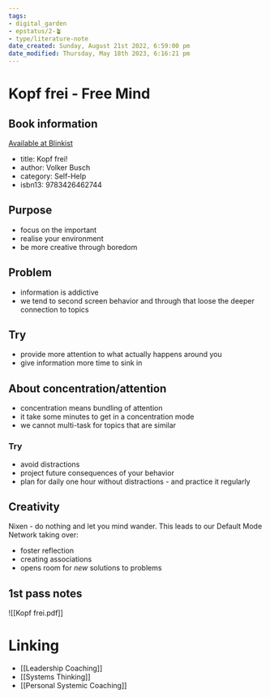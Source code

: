 ```yaml
---
tags: 
- digital_garden
- epstatus/2-🪴
- type/literature-note
date_created: Sunday, August 21st 2022, 6:59:00 pm
date_modified: Thursday, May 18th 2023, 6:16:21 pm
---
```

# Kopf frei - Free Mind
## Book information
[Available at Blinkist](https://www.blinkist.com/en/nc/browse/books/kopf-frei-de?r=1&st=kopf+frei)

+ title: Kopf frei!
+ author: Volker Busch
+ category: Self-Help
+ isbn13: 9783426462744

## Purpose
+ focus on the important
+ realise your environment
+ be more creative through boredom

## Problem
+ information is addictive
+ we tend to second screen behavior and through that loose the deeper connection to topics

## Try
+ provide more attention to what actually happens around you
+ give information more time to sink in

## About concentration/attention
+ concentration means bundling of attention
+ it take some minutes to get in a concentration mode
+ we cannot multi-task for topics that are similar

### Try
+ avoid distractions
+ project future consequences of your behavior
+ plan for daily one hour without distractions - and practice it regularly

## Creativity
Nixen - do nothing and let you mind wander. This leads to our Default Mode Network taking over:
+ foster reflection
+ creating associations
+ opens room for *new* solutions to problems

## 1st pass notes

![[Kopf frei.pdf]]

# Linking
+ [[Leadership Coaching]]
+ [[Systems Thinking]]
+ [[Personal Systemic Coaching]]